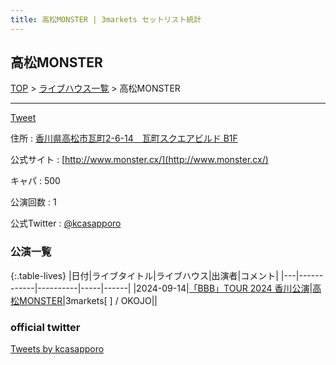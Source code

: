 ```yaml
---
title: 高松MONSTER | 3markets セットリスト統計
---
```

## 高松MONSTER

[TOP](/setlist/) > [ライブハウス一覧](livehouses.html) > 高松MONSTER

___

<a href="https://twitter.com/share?ref_src=twsrc%5Etfw" data-text="3markets[ ]セットリスト > 高松MONSTER" class="twitter-share-button" data-via="3markets" data-hashtags="3markets" data-related="3markets" data-show-count="false">Tweet</a>

住所
:    <a href="https://www.google.co.jp/maps/search/%E9%A6%99%E5%B7%9D%E7%9C%8C%E9%AB%98%E6%9D%BE%E5%B8%82%E7%93%A6%E7%94%BA2-6-14%E3%80%80%E7%93%A6%E7%94%BA%E3%82%B9%E3%82%AF%E3%82%A8%E3%82%A2%E3%83%93%E3%83%AB%E3%83%89%20B1F" rel="noopener noreferrer" target="_blank">香川県高松市瓦町2-6-14　瓦町スクエアビルド B1F</a>

公式サイト
:    [http://www.monster.cx/](http://www.monster.cx/)

キャパ
:    500

公演回数
: 1


公式Twitter
: <a href="https://twitter.com/kcasapporo">@kcasapporo</a>


### 公演一覧

{:.table-lives}
|日付|ライブタイトル|ライブハウス|出演者|コメント|
|---|------------|----------|-----|------|
|<span class="nowrap">2024-09-14</span>|[「BBB」TOUR 2024 香川公演](live144.html)|[高松MONSTER](livehouse092.html)|3markets[ ] / OKOJO||




### official twitter

<a class="twitter-timeline" href="https://twitter.com/kcasapporo?ref_src=twsrc%5Etfw">Tweets by kcasapporo</a> <script async src="https://platform.twitter.com/widgets.js" charset="utf-8"></script>


<script async src="https://platform.twitter.com/widgets.js" charset="utf-8"></script>